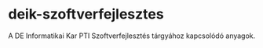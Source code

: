 # deik-szoftverfejlesztes
A DE Informatikai Kar PTI Szoftverfejlesztés tárgyához kapcsolódó anyagok.
